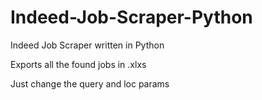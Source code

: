 # Indeed-Job-Scraper-Python
Indeed Job Scraper written in Python


Exports all the found jobs in .xlxs


Just change the query and loc params
